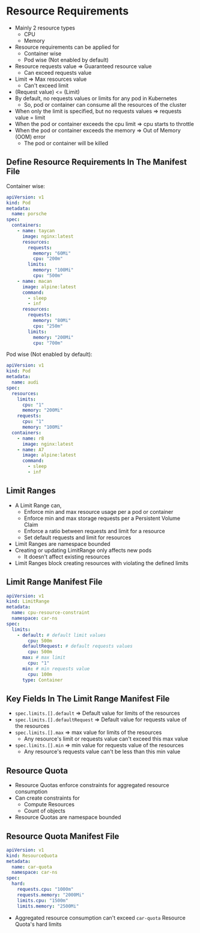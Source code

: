 # Resource Requirements

* Mainly 2 resource types
    * CPU
    * Memory
* Resource requirements can be applied for
    * Container wise
    * Pod wise (Not enabled by default)
* Resource requests value => Guaranteed resource value
    * Can exceed requests value
* Limit => Max resources value
    * Can't exceed limit
* (Request value) <= (Limit)
* By default, no requests values or limits for any pod in Kubernetes
    * So, pod or container can consume all the resources of the cluster
* When only the limit is specified, but no requests values => requests value = limit
* When the pod or container exceeds the cpu limit => cpu starts to throttle
* When the pod or container exceeds the memory => Out of Memory (OOM) error
    * The pod or container will be killed

## Define Resource Requirements In The Manifest File

Container wise:

```yaml
apiVersion: v1
kind: Pod
metadata:
  name: porsche
spec:
  containers:
    - name: taycan
      image: nginx:latest
      resources:
        requests:
          memory: "60Mi"
          cpu: "200m"
        limits:
          memory: "100Mi"
          cpu: "500m"
    - name: macan
      image: alpine:latest
      command:
        - sleep
        - inf
      resources:
        requests:
          memory: "80Mi"
          cpu: "250m"
        limits:
          memory: "200Mi"
          cpu: "700m"
```

Pod wise (Not enabled by default):

```yaml
apiVersion: v1
kind: Pod
metadata:
  name: audi
spec:
  resources:
    limits:
      cpu: "1"
      memory: "200Mi"
    requests:
      cpu: "1"
      memory: "100Mi"
  containers:
    - name: r8
      image: nginx:latest
    - name: A7
      image: alpine:latest
      command:
        - sleep
        - inf
```

## Limit Ranges

* A Limit Range can,
    * Enforce min and max resource usage per a pod or container
    * Enforce min and max storage requests per a Persistent Volume Claim
    * Enforce a ratio between requests and limit for a resource
    * Set default requests and limit for resources
* Limit Ranges are namespace bounded
* Creating or updating LimitRange only affects new pods
    * It doesn't affect existing resources
* Limit Ranges block creating resources with violating the defined limits

## Limit Range Manifest File

```yaml
apiVersion: v1
kind: LimitRange
metadata:
  name: cpu-resource-constraint
  namespace: car-ns
spec:
  limits:
    - default: # default limit values
        cpu: 500m
      defaultRequest: # default requests values
        cpu: 500m
      max: # max limit
        cpu: "1"
      min: # min requests value
        cpu: 100m
      type: Container
```

## Key Fields In The Limit Range Manifest File

* `spec.limits.[].default` => Default value for limits of the resources
* `spec.limits.[].defaultRequest` => Default value for requests value of the resources
* `spec.limits.[].max` => max value for limits of the resources
    * Any resource's limit or requests value can't exceed this max value
* `spec.limits.[].min` => min value for requests value of the resources
    * Any resource's requests value can't be less than this min value

## Resource Quota

* Resource Quotas enforce constraints for aggregated resource consumption
* Can create constraints for
  * Compute Resources
  * Count of objects
* Resource Quotas are namespace bounded

## Resource Quota Manifest File

```yaml
apiVersion: v1
kind: ResourceQuota
metadata:
  name: car-quota
  namespace: car-ns
spec:
  hard:
    requests.cpu: "1000m"
    requests.memory: "2000Mi"
    limits.cpu: "1500m"
    limits.memory: "2500Mi"
```

* Aggregated resource consumption can't exceed `car-quota` Resource Quota's hard limits